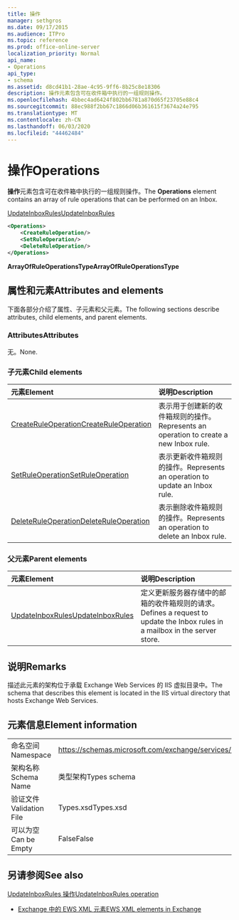 ```yaml
---
title: 操作
manager: sethgros
ms.date: 09/17/2015
ms.audience: ITPro
ms.topic: reference
ms.prod: office-online-server
localization_priority: Normal
api_name:
- Operations
api_type:
- schema
ms.assetid: d8cd41b1-28ae-4c95-9ff6-8b25c8e18306
description: 操作元素包含可在收件箱中执行的一组规则操作。
ms.openlocfilehash: 4bbec4ad6424f802bb6781a870d65f23705e88c4
ms.sourcegitcommit: 88ec988f2bb67c1866d06b361615f3674a24e795
ms.translationtype: MT
ms.contentlocale: zh-CN
ms.lasthandoff: 06/03/2020
ms.locfileid: "44462484"
---
```

# <a name="operations"></a><span data-ttu-id="60edd-103">操作</span><span class="sxs-lookup"><span data-stu-id="60edd-103">Operations</span></span>

<span data-ttu-id="60edd-104">**操作**元素包含可在收件箱中执行的一组规则操作。</span><span class="sxs-lookup"><span data-stu-id="60edd-104">The **Operations** element contains an array of rule operations that can be performed on an Inbox.</span></span> 
  
[<span data-ttu-id="60edd-105">UpdateInboxRules</span><span class="sxs-lookup"><span data-stu-id="60edd-105">UpdateInboxRules</span></span>](updateinboxrules.md)
  
```XML
<Operations>
    <CreateRuleOperation/>
    <SetRuleOperation/>
    <DeleteRuleOperation/>
</Operations>
```

 <span data-ttu-id="60edd-106">**ArrayOfRuleOperationsType**</span><span class="sxs-lookup"><span data-stu-id="60edd-106">**ArrayOfRuleOperationsType**</span></span>
## <a name="attributes-and-elements"></a><span data-ttu-id="60edd-107">属性和元素</span><span class="sxs-lookup"><span data-stu-id="60edd-107">Attributes and elements</span></span>

<span data-ttu-id="60edd-108">下面各部分介绍了属性、子元素和父元素。</span><span class="sxs-lookup"><span data-stu-id="60edd-108">The following sections describe attributes, child elements, and parent elements.</span></span>
  
### <a name="attributes"></a><span data-ttu-id="60edd-109">Attributes</span><span class="sxs-lookup"><span data-stu-id="60edd-109">Attributes</span></span>

<span data-ttu-id="60edd-110">无。</span><span class="sxs-lookup"><span data-stu-id="60edd-110">None.</span></span>
  
### <a name="child-elements"></a><span data-ttu-id="60edd-111">子元素</span><span class="sxs-lookup"><span data-stu-id="60edd-111">Child elements</span></span>

|<span data-ttu-id="60edd-112">**元素**</span><span class="sxs-lookup"><span data-stu-id="60edd-112">**Element**</span></span>|<span data-ttu-id="60edd-113">**说明**</span><span class="sxs-lookup"><span data-stu-id="60edd-113">**Description**</span></span>|
|:-----|:-----|
|[<span data-ttu-id="60edd-114">CreateRuleOperation</span><span class="sxs-lookup"><span data-stu-id="60edd-114">CreateRuleOperation</span></span>](createruleoperation.md) <br/> |<span data-ttu-id="60edd-115">表示用于创建新的收件箱规则的操作。</span><span class="sxs-lookup"><span data-stu-id="60edd-115">Represents an operation to create a new Inbox rule.</span></span>  <br/> |
|[<span data-ttu-id="60edd-116">SetRuleOperation</span><span class="sxs-lookup"><span data-stu-id="60edd-116">SetRuleOperation</span></span>](setruleoperation.md) <br/> |<span data-ttu-id="60edd-117">表示更新收件箱规则的操作。</span><span class="sxs-lookup"><span data-stu-id="60edd-117">Represents an operation to update an Inbox rule.</span></span>  <br/> |
|[<span data-ttu-id="60edd-118">DeleteRuleOperation</span><span class="sxs-lookup"><span data-stu-id="60edd-118">DeleteRuleOperation</span></span>](deleteruleoperation.md) <br/> |<span data-ttu-id="60edd-119">表示删除收件箱规则的操作。</span><span class="sxs-lookup"><span data-stu-id="60edd-119">Represents an operation to delete an Inbox rule.</span></span>  <br/> |
   
### <a name="parent-elements"></a><span data-ttu-id="60edd-120">父元素</span><span class="sxs-lookup"><span data-stu-id="60edd-120">Parent elements</span></span>

|<span data-ttu-id="60edd-121">**元素**</span><span class="sxs-lookup"><span data-stu-id="60edd-121">**Element**</span></span>|<span data-ttu-id="60edd-122">**说明**</span><span class="sxs-lookup"><span data-stu-id="60edd-122">**Description**</span></span>|
|:-----|:-----|
|[<span data-ttu-id="60edd-123">UpdateInboxRules</span><span class="sxs-lookup"><span data-stu-id="60edd-123">UpdateInboxRules</span></span>](updateinboxrules.md) <br/> |<span data-ttu-id="60edd-124">定义更新服务器存储中的邮箱的收件箱规则的请求。</span><span class="sxs-lookup"><span data-stu-id="60edd-124">Defines a request to update the Inbox rules in a mailbox in the server store.</span></span>  <br/> |
   
## <a name="remarks"></a><span data-ttu-id="60edd-125">说明</span><span class="sxs-lookup"><span data-stu-id="60edd-125">Remarks</span></span>

<span data-ttu-id="60edd-126">描述此元素的架构位于承载 Exchange Web Services 的 IIS 虚拟目录中。</span><span class="sxs-lookup"><span data-stu-id="60edd-126">The schema that describes this element is located in the IIS virtual directory that hosts Exchange Web Services.</span></span>
  
## <a name="element-information"></a><span data-ttu-id="60edd-127">元素信息</span><span class="sxs-lookup"><span data-stu-id="60edd-127">Element information</span></span>

|||
|:-----|:-----|
|<span data-ttu-id="60edd-128">命名空间</span><span class="sxs-lookup"><span data-stu-id="60edd-128">Namespace</span></span>  <br/> |https://schemas.microsoft.com/exchange/services/2006/types  <br/> |
|<span data-ttu-id="60edd-129">架构名称</span><span class="sxs-lookup"><span data-stu-id="60edd-129">Schema Name</span></span>  <br/> |<span data-ttu-id="60edd-130">类型架构</span><span class="sxs-lookup"><span data-stu-id="60edd-130">Types schema</span></span>  <br/> |
|<span data-ttu-id="60edd-131">验证文件</span><span class="sxs-lookup"><span data-stu-id="60edd-131">Validation File</span></span>  <br/> |<span data-ttu-id="60edd-132">Types.xsd</span><span class="sxs-lookup"><span data-stu-id="60edd-132">Types.xsd</span></span>  <br/> |
|<span data-ttu-id="60edd-133">可以为空</span><span class="sxs-lookup"><span data-stu-id="60edd-133">Can be Empty</span></span>  <br/> |<span data-ttu-id="60edd-134">False</span><span class="sxs-lookup"><span data-stu-id="60edd-134">False</span></span>  <br/> |
   
## <a name="see-also"></a><span data-ttu-id="60edd-135">另请参阅</span><span class="sxs-lookup"><span data-stu-id="60edd-135">See also</span></span>



[<span data-ttu-id="60edd-136">UpdateInboxRules 操作</span><span class="sxs-lookup"><span data-stu-id="60edd-136">UpdateInboxRules operation</span></span>](updateinboxrules-operation.md)


- [<span data-ttu-id="60edd-137">Exchange 中的 EWS XML 元素</span><span class="sxs-lookup"><span data-stu-id="60edd-137">EWS XML elements in Exchange</span></span>](ews-xml-elements-in-exchange.md)

